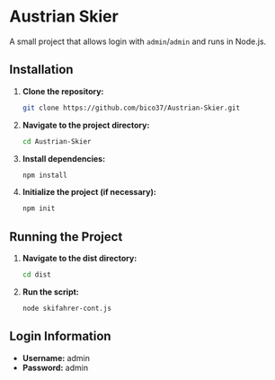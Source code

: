 # Austrian Skier

A small project that allows login with `admin`/`admin` and runs in Node.js.

## Installation

1. **Clone the repository:**
   ```bash
   git clone https://github.com/bico37/Austrian-Skier.git
   ```

2. **Navigate to the project directory:**
   ```bash
   cd Austrian-Skier
   ```

3. **Install dependencies:**
   ```bash
   npm install
   ```

4. **Initialize the project (if necessary):**
   ```bash
   npm init
   ```

## Running the Project

1. **Navigate to the dist directory:**
   ```bash
   cd dist
   ```

2. **Run the script:**
   ```bash
   node skifahrer-cont.js
   ```

## Login Information

- **Username:** admin
- **Password:** admin
